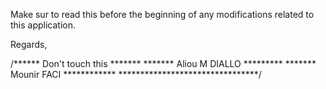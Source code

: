 Make sur to read this before the beginning of any modifications related to this application.

Regards,

/****** Don't touch this *******
******* Aliou M DIALLO *********
******* Mounir FACI ************
********************************/